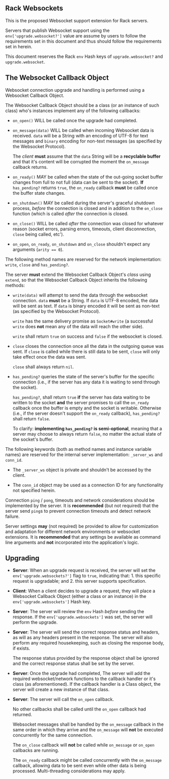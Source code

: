 ## Rack Websockets

This is the proposed Websocket support extension for Rack servers.

Servers that publish Websocket support using the `env['upgrade.websocket?']` value are assume by users to follow the requirements set in this document and thus should follow the requirements set in herein.

This document reserves the Rack `env` Hash keys of `upgrade.websocket?` and `upgrade.websocket`.

## The Websocket Callback Object

Websocket connection upgrade and handling is performed using a Websocket Callback Object.

The Websocket Callback Object should be a class (or an instance of such class) who's instances implement any of the following callbacks:

* `on_open()` WILL be called once the upgrade had completed.

* `on_message(data)` WILL be called when incoming Websocket data is received. `data` will be a String with an encoding of UTF-8 for text messages and `binary` encoding for non-text messages (as specified by the Websocket Protocol).

    The *client* **must** assume that the `data` String will be a **recyclable buffer** and that it's content will be corrupted the moment the `on_message` callback returns.

* `on_ready()` MAY be called when the state of the out-going socket buffer changes from full to not full (data can be sent to the socket). **If** `has_pending?` returns `true`, the `on_ready` callback **must** be called once the buffer state changes.

* `on_shutdown()` MAY be called during the server's graceful shutdown process, _before_ the connection is closed and in addition to the `on_close` function (which is called _after_ the connection is closed.

* `on_close()` WILL be called _after_ the connection was closed for whatever reason (socket errors, parsing errors, timeouts, client disconnection, `close` being called, etc').

* `on_open`, `on_ready`, `on_shutdown` and `on_close` shouldn't expect any arguments (`arity == 0`).

The following method names are reserved for the network implementation: `write`, `close` and `has_pending?`.

The server **must** extend the Websocket Callback Object's *class* using `extend`, so that the Websocket Callback Object inherits the following methods:

* `write(data)` will attempt to send the data through the websocket connection. `data` **must** be a String. If `data` is UTF-8 encoded, the data will be sent as text. If `data` is binary encoded it will be sent as non-text (as specified by the Websocket Protocol).

    `write` has the same delivery promise as `Socket#write` (a successful `write` does **not** mean any of the data will reach the other side).

    `write` shall return `true` on success and `false` if the websocket is closed.

* `close` closes the connection once all the data in the outgoing queue was sent. If `close` is called while there is still data to be sent, `close` will only take effect once the data was sent.

    `close` shall always return `nil`.

* `has_pending?` queries the state of the server's buffer for the specific connection (i.e., if the server has any data it is waiting to send through the socket).

    `has_pending?`, shall return `true` **if** the server has data waiting to be written to the socket **and** the server promises to call the `on_ready` callback once the buffer is empty and the socket is writable. Otherwise (i.e., if the server doesn't support the `on_ready` callback), `has_pending?` shall return `false`.

    To clarify: **implementing `has_pending?` is semi-optional**, meaning that a server may choose to always return `false`, no matter the actual state of the socket's buffer.

The following keywords (both as method names and instance variable names) are reserved for the internal server implementation: `_server_ws` and `conn_id`.

* The `_server_ws` object is private and shouldn't be accessed by the client.

* The `conn_id` object may be used as a connection ID for any functionality not specified herein.

Connection `ping` / `pong`, timeouts and network considerations should be implemented by the server. It is **recommended** (but not required) that the server send `ping`s to prevent connection timeouts and detect network failure.

Server settings **may** (not required) be provided to allow for customization and adaptation for different network environments or websocket extensions. It is **recommended** that any settings be available as command line arguments and **not** incorporated into the application's logic.

## Upgrading

* **Server**: When an upgrade request is received, the server will set the `env['upgrade.websockets?']` flag to `true`, indicating that: 1. this specific request is upgradable; and 2. this server supports specification.

* **Client**: When a client decides to upgrade a request, they will place a Websocket Callback Object (either a class or an instance) in the `env['upgrade.websockets']` Hash key.

* **Server**: The server will review the `env` Hash *before* sending the response. If the `env['upgrade.websockets']` was set, the server will perform the upgrade.

 * **Server**: The server will send the correct response status and headers, as will as any headers present in the response. The server will also perform any required housekeeping, such as closing the response body, if exists.

     The response status provided by the response object shall be ignored and the correct response status shall be set by the server.

* **Server**: Once the upgrade had completed, The server will add the required websocket/network functions to the callback handler or it's class (as aforementioned). If the callback handler is a Class object, the server will create a new instance of that class.

* **Server**: The server will call the `on_open` callback.

    No other callbacks shall be called until the `on_open` callback had returned.

    Websocket messages shall be handled by the `on_message` callback in the same order in which they arrive and the `on_message` will **not** be executed concurrently for the same connection.

    The `on_close` callback will **not** be called while `on_message` or `on_open` callbacks are running.

    The `on_ready` callback might be called concurrently with the `on_message` callback, allowing data to be sent even while other data is being processed. Multi-threading considerations may apply.
